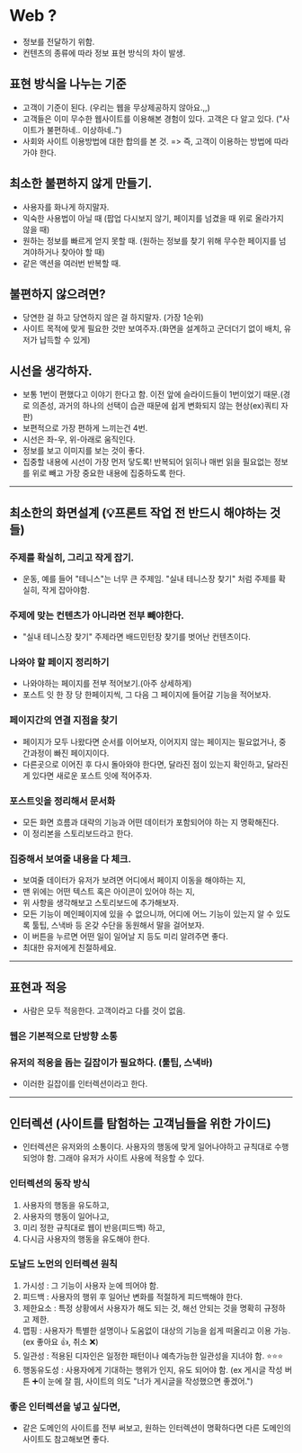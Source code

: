 # Web ?
- 정보를 전달하기 위함.
- 컨텐츠의 종류에 따라 정보 표현 방식의 차이 발생.

## 표현 방식을 나누는 기준
- 고객이 기준이 된다. (우리는 웹을 무상제공하지 않아요.,,)
- 고객들은 이미 무수한 웹사이트를 이용해본 경험이 있다. 고객은 다 알고 있다. ("사이트가 불편하네.. 이상하네..")
- 사회와 사이트 이용방법에 대한 합의를 본 것. => 즉, 고객이 이용하는 방법에 따라가야 한다.


## 최소한 불편하지 않게 만들기.
- 사용자를 화나게 하지말자.
- 익숙한 사용법이 아닐 때 (팝업 다시보지 않기, 페이지를 넘겼을 때 위로 올라가지 않을 때)
- 원하는 정보를 빠르게 얻지 못할 때. (원하는 정보를 찾기 위해 무수한 페이지를 넘겨야하거나 찾아야 할 때)
- 같은 액션을 여러번 반복할 때.

## 불편하지 않으려면?
- 당연한 걸 하고 당연하지 않은 걸 하지말자. (가장 1순위)
- 사이트 목적에 맞게 필요한 것만 보여주자.(화면을 설계하고 군더더기 없이 배치, 유저가 납득할 수 있게)

## 시선을 생각하자.

- 보통 1번이 편했다고 이야기 한다고 함. 이전 앞에 슬라이드들이 1번이었기 때문.(경로 의존성, 과거의 하나의 선택이 습관 때문에 쉽게 변화되지 않는 현상(ex)쿼티 자판)
- 보편적으로 가장 편하게 느끼는건 4번.
- 시선은 좌-우, 위-아래로 움직인다.
- 정보를 보고 이미지를 보는 것이 좋다.
- 집중할 내용에 시선이 가장 먼저 닿도록! 반복되어 읽히나 매번 읽을 필요없는 정보를 위로 빼고 가장 중요한 내용에 집중하도록 한다.

---
## 최소한의 화면설계 (💡프론트 작업 전 반드시 해야하는 것들)
### 주제를 확실히, 그리고 작게 잡기.
- 운동, 예를 들어 "테니스"는 너무 큰 주제임. "실내 테니스장 찾기" 처럼 주제를 확실히, 작게 잡아야함.
### 주제에 맞는 컨텐츠가 아니라면 전부 빼야한다.
- "실내 테니스장 찾기" 주제라면 배드민턴장 찾기를 벗어난 컨텐츠이다.
### 나와야 할 페이지 정리하기
- 나와야하는 페이지를 전부 적어보기.(아주 상세하게)
- 포스트 잇 한 장 당 한페이지씩, 그 다음 그 페이지에 들어갈 기능을 적어보자.
### 페이지간의 연결 지점을 찾기
- 페이지가 모두 나왔다면 순서를 이어보자, 이어지지 않는 페이지는 필요없거나, 중간과정이 빠진 페이지이다.
- 다른곳으로 이어진 후 다시 돌아와야 한다면, 달라진 점이 있는지 확인하고, 달라진게 있다면 새로운 포스트 잇에 적어주자.
### 포스트잇을 정리해서 문서화
- 모든 화면 흐름과 대략의 기능과 어떤 데이터가 포함되어야 하는 지 명확해진다.
- 이 정리본을 스토리보드라고 한다.
### 집중해서 보여줄 내용을 다 체크.
- 보여줄 데이터가 유저가 보려면 어디에서 페이지 이동을 해야하는 지,
- 맨 위에는 어떤 텍스트 혹은 아이콘이 있어야 하는 지,
- 위 사항을 생각해보고 스토리보드에 추가해보자.
- 모든 기능이 메인페이지에 있을 수 없으니까, 어디에 어느 기능이 있는지 알 수 있도록 툴팁, 스낵바 등 온갖 수단을 동원해서 말을 걸어보자.
- 이 버튼을 누르면 어떤 일이 일어날 지 등도 미리 알려주면 좋다.
- 최대한 유저에게 친절하세요.

---
## 표현과 적응
- 사람은 모두 적응한다. 고객이라고 다를 것이 없음.
### 웹은 기본적으로 단방향 소통
### 유저의 적응을 돕는 길잡이가 필요하다. (툴팁, 스낵바)
- 이러한 길잡이를 인터렉션이라고 한다.

---
## 인터렉션 (사이트를 탐험하는 고객님들을 위한 가이드)
- 인터렉션은 유저와의 소통이다. 사용자의 행동에 맞게 일어나야하고 규칙대로 수행되엉야 함. 그래야 유저가 사이트 사용에 적응할 수 있다.
### 인터렉션의 동작 방식
1. 사용자의 행동을 유도하고,
2. 사용자의 행동이 일어나고,
3. 미리 정한 규칙대로 웹이 반응(피드백) 하고,
4. 다시금 사용자의 행동을 유도해야 한다.
### 도날드 노먼의 인터렉션 원칙
1. 가시성 : 그 기능이 사용자 눈에 띄어야 함.
2. 피드백 : 사용자의 행위 후 일어난 변화를 적절하게 피드백해야 한다.
3. 제한요소 : 특정 상황에서 사용자가 해도 되는 것, 해선 안되는 것을 명확히 규정하고 제한.
4. 맵핑 : 사용자가 특별한 설명이나 도움없이 대상의 기능을 쉽게 떠올리고 이용 가능. (ex 좋아요 👍, 취소 ❌)
5. 일관성 : 적용된 디자인은 일정한 패턴이나 예측가능한 일관성을 지녀야 함. ⭐⭐⭐
6. 행동유도성 : 사용자에게 기대하는 행위가 인지, 유도 되어야 함. (ex 게시글 작성 버튼 ➕이 눈에 잘 띔, 사이트의 의도 "너가 게시글을 작성했으면 좋겠어.")
### 좋은 인터렉션을 넣고 싶다면,
- 같은 도메인의 사이트를 전부 써보고, 원하는 인터렉션이 명확하다면 다른 도메인의 사이트도 참고해보면 좋다.
